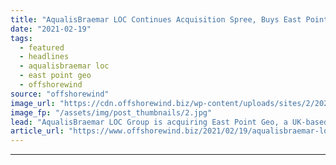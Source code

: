 ```yaml
---
title: "AqualisBraemar LOC Continues Acquisition Spree, Buys East Point Geo"
date: "2021-02-19"
tags: 
  - featured
  - headlines
  - aqualisbraemar loc
  - east point geo
  - offshorewind
source: "offshorewind"
image_url: "https://cdn.offshorewind.biz/wp-content/uploads/sites/2/2021/02/19091004/East-Point-Geo.jpg"
image_fp: "/assets/img/post_thumbnails/2.jpg"
lead: "AqualisBraemar LOC Group is acquiring East Point Geo, a UK-based geoscience consultancy in the"
article_url: "https://www.offshorewind.biz/2021/02/19/aqualisbraemar-loc-continues-acquisition-spree-buys-east-point-geo/"
---
```


---
